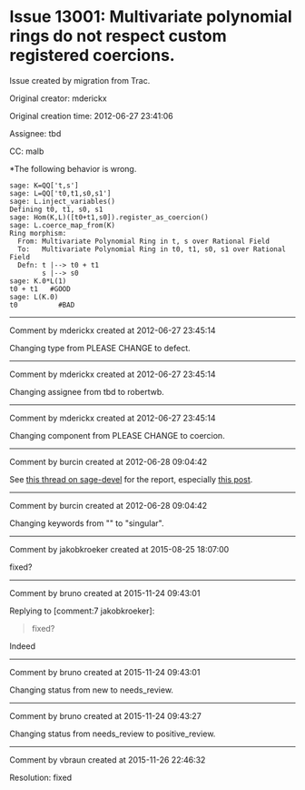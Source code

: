 # Issue 13001: Multivariate polynomial rings do not respect custom registered coercions.

Issue created by migration from Trac.

Original creator: mderickx

Original creation time: 2012-06-27 23:41:06

Assignee: tbd

CC:  malb

*The following behavior is wrong.

```
sage: K=QQ['t,s']
sage: L=QQ['t0,t1,s0,s1']  
sage: L.inject_variables()   
Defining t0, t1, s0, s1
sage: Hom(K,L)([t0+t1,s0]).register_as_coercion()
sage: L.coerce_map_from(K)
Ring morphism:
  From: Multivariate Polynomial Ring in t, s over Rational Field
  To:   Multivariate Polynomial Ring in t0, t1, s0, s1 over Rational Field
  Defn: t |--> t0 + t1
        s |--> s0
sage: K.0*L(1)
t0 + t1   #GOOD
sage: L(K.0)
t0          #BAD
```



---

Comment by mderickx created at 2012-06-27 23:45:14

Changing type from PLEASE CHANGE to defect.


---

Comment by mderickx created at 2012-06-27 23:45:14

Changing assignee from tbd to robertwb.


---

Comment by mderickx created at 2012-06-27 23:45:14

Changing component from PLEASE CHANGE to coercion.


---

Comment by burcin created at 2012-06-28 09:04:42

See [this thread on sage-devel](https://groups.google.com/d/msg/sage-devel/UGpPxjKuDT4/MNp3Rli2QX0J) for the report, especially [this post](https://groups.google.com/d/msg/sage-devel/UGpPxjKuDT4/z20hDaZU4pIJ).


---

Comment by burcin created at 2012-06-28 09:04:42

Changing keywords from "" to "singular".


---

Comment by jakobkroeker created at 2015-08-25 18:07:00

fixed?


---

Comment by bruno created at 2015-11-24 09:43:01

Replying to [comment:7 jakobkroeker]:
> fixed?

Indeed


---

Comment by bruno created at 2015-11-24 09:43:01

Changing status from new to needs_review.


---

Comment by bruno created at 2015-11-24 09:43:27

Changing status from needs_review to positive_review.


---

Comment by vbraun created at 2015-11-26 22:46:32

Resolution: fixed
